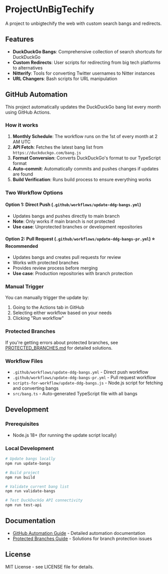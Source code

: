 # ProjectUnBigTechify

A project to unbigtechify the web with custom search bangs and redirects.

## Features

- **DuckDuckGo Bangs**: Comprehensive collection of search shortcuts for DuckDuckGo
- **Custom Redirects**: User scripts for redirecting from big tech platforms to alternatives
- **Nitterify**: Tools for converting Twitter usernames to Nitter instances
- **URL Changers**: Bash scripts for URL manipulation

## GitHub Automation

This project automatically updates the DuckDuckGo bang list every month using GitHub Actions.

### How it works

1. **Monthly Schedule**: The workflow runs on the 1st of every month at 2 AM UTC
2. **API Fetch**: Fetches the latest bang list from `https://duckduckgo.com/bang.js`
3. **Format Conversion**: Converts DuckDuckGo's format to our TypeScript format
4. **Auto-commit**: Automatically commits and pushes changes if updates are found
5. **Build Verification**: Runs build process to ensure everything works

### Two Workflow Options

#### Option 1: Direct Push (`.github/workflows/update-ddg-bangs.yml`)
- Updates bangs and pushes directly to main branch
- **Note**: Only works if main branch is not protected
- **Use case**: Unprotected branches or development repositories

#### Option 2: Pull Request (`.github/workflows/update-ddg-bangs-pr.yml`) ⭐ **Recommended**
- Updates bangs and creates pull requests for review
- Works with protected branches
- Provides review process before merging
- **Use case**: Production repositories with branch protection

### Manual Trigger

You can manually trigger the update by:
1. Going to the Actions tab in GitHub
2. Selecting either workflow based on your needs
3. Clicking "Run workflow"

### Protected Branches

If you're getting errors about protected branches, see [PROTECTED_BRANCHES.md](PROTECTED_BRANCHES.md) for detailed solutions.

### Workflow Files

- `.github/workflows/update-ddg-bangs.yml` - Direct push workflow
- `.github/workflows/update-ddg-bangs-pr.yml` - Pull request workflow
- `scripts-for-workflow/update-ddg-bangs.js` - Node.js script for fetching and converting bangs
- `src/bang.ts` - Auto-generated TypeScript file with all bangs

## Development

### Prerequisites

- Node.js 18+ (for running the update script locally)

### Local Development

```bash
# Update bangs locally
npm run update-bangs

# Build project
npm run build

# Validate current bang list
npm run validate-bangs

# Test DuckDuckGo API connectivity
npm run test-api
```

## Documentation

- [GitHub Automation Guide](GITHUB_AUTOMATION.md) - Detailed automation documentation
- [Protected Branches Guide](PROTECTED_BRANCHES.md) - Solutions for branch protection issues

## License

MIT License - see LICENSE file for details.
